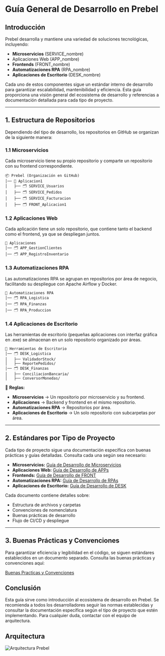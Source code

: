 # Guía General de Desarrollo en Prebel

## **Introducción**

Prebel desarrolla y mantiene una variedad de soluciones tecnológicas, incluyendo:

- **Microservicios** (SERVICE\_nombre)
- Aplicaciones Web (APP\_nombre)
- **Frontends** (FRONT\_nombre)
- **Automatizaciones RPA** (RPA\_nombre)
- **Aplicaciones de Escritorio** (DESK\_nombre)

Cada uno de estos componentes sigue un estándar interno de desarrollo para garantizar escalabilidad, mantenibilidad y eficiencia. Esta guía proporciona una visión general del ecosistema de desarrollo y referencias a documentación detallada para cada tipo de proyecto.

---

## **1. Estructura de Repositorios**

Dependiendo del tipo de desarrollo, los repositorios en GitHub se organizan de la siguiente manera:

### **1.1 Microservicios**

Cada microservicio tiene su propio repositorio y comparte un repositorio con su frontend correspondiente.

```
📦 Prebel (Organización en GitHub)
│── 📂 Aplicacion1
│   ├── 🗂 SERVICE_Usuarios
│   ├── 🗂 SERVICE_Pedidos
│   ├── 🗂 SERVICE_Facturacion
│   ├── 🗂 FRONT_Aplicacion1
```

### **1.2 Aplicaciones Web**

Cada aplicación tiene un solo repositorio, que contiene tanto el backend como el frontend, ya que se despliegan juntos.

```
📂 Aplicaciones
│── 🗂 APP_GestionClientes
│── 🗂 APP_RegistroInventario
```

### **1.3 Automatizaciones RPA**

Las automatizaciones RPA se agrupan en repositorios por área de negocio, facilitando su despliegue con Apache Airflow y Docker.

```
📂 Automatizaciones RPA
│── 🗂 RPA_Logistica
│── 🗂 RPA_Finanzas
│── 🗂 RPA_Produccion
```

### **1.4 Aplicaciones de Escritorio**

Las herramientas de escritorio (pequeñas aplicaciones con interfaz gráfica en .exe) se almacenan en un solo repositorio organizado por áreas.

```
📂 Herramientas de Escritorio
│── 🗂 DESK_Logistica
│   ├── ValidadorStock/
│   ├── ReportePedidos/
│── 🗂 DESK_Finanzas
│   ├── ConciliacionBancaria/
│   ├── ConversorMonedas/
```

📌 **Reglas:**

- **Microservicios** → Un repositorio por microservicio y su frontend.
- **Aplicaciones** → Backend y frontend en el mismo repositorio.
- **Automatizaciones RPA** → Repositorios por área.
- **Aplicaciones de Escritorio** → Un solo repositorio con subcarpetas por área.

---

## **2. Estándares por Tipo de Proyecto**

Cada tipo de proyecto sigue una documentación específica con buenas prácticas y guías detalladas. Consulta cada una según sea necesario:

- **Microservicios:** [Guía de Desarrollo de Microservicios](./EstandarMicroservicios.md)
- **Aplicaciones Web:** [Guía de Desarrollo de APPs](./EstandarApps.md)
- **Frontends:** [Guía de Desarrollo de FRONT](./EstandarFronts.md)
- **Automatizaciones RPA:** [Guía de Desarrollo de RPAs](./EstandarRpas.md)
- **Aplicaciones de Escritorio:** [Guía de Desarrollo de DESK](./EstandarDeskApps.md)

Cada documento contiene detalles sobre:

- Estructura de archivos y carpetas
- Convenciones de nomenclatura
- Buenas prácticas de desarrollo
- Flujo de CI/CD y despliegue

---

## **3. Buenas Prácticas y Convenciones**

Para garantizar eficiencia y legibilidad en el código, se siguen estándares establecidos en un documento separado. Consulta las buenas prácticas y convenciones aquí:

[Buenas Practicas y Convenciones](./BuenasPracticas.md)

## **Conclusión**

Esta guía sirve como introducción al ecosistema de desarrollo en Prebel. Se recomienda a todos los desarrolladores seguir las normas establecidas y consultar la documentación específica según el tipo de proyecto que estén implementando. Para cualquier duda, contactar con el equipo de arquitectura.

## **Arquitectura**
![Arquitectura Prebel](https://github.com/user-attachments/assets/a8cad742-6629-4b58-bee9-9ae875a4e45b)

